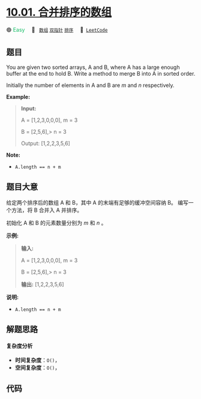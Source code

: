 # [10.01. 合并排序的数组](https://leetcode.cn/problems/sorted-merge-lcci)

🟢 <font color=#15bd66>Easy</font>&emsp; 🔖&ensp; [`数组`](/tag/array.md) [`双指针`](/tag/two-pointers.md) [`排序`](/tag/sorting.md)&emsp; 🔗&ensp;[`LeetCode`](https://leetcode.cn/problems/sorted-merge-lcci)

## 题目

You are given two sorted arrays, A and B, where A has a large enough buffer at
the end to hold B. Write a method to merge B into A in sorted order.

Initially the number of elements in A and B are _m_  and _n_ respectively.

**Example:**

> 
> 
> 
> 
> 
> **Input:**
> 
> A = [1,2,3,0,0,0], m = 3
> 
> B = [2,5,6],> 
>    n = 3
> 
> 
> 
> Output:  [1,2,2,3,5,6]

**Note:**

  * `A.length == n + m`


## 题目大意

给定两个排序后的数组 A 和 B，其中 A 的末端有足够的缓冲空间容纳 B。 编写一个方法，将 B 合并入 A 并排序。

初始化 A 和 B 的元素数量分别为 _m_ 和 _n_ 。

**示例:**

> 
> 
> 
> 
> 
> **输入:**
> 
> A = [1,2,3,0,0,0], m = 3
> 
> B = [2,5,6],> 
>    n = 3
> 
> 
> 
> **输出:**  [1,2,2,3,5,6]

**说明:**

  * `A.length == n + m`


## 解题思路

#### 复杂度分析

- **时间复杂度**：`O()`，
- **空间复杂度**：`O()`，

## 代码

```javascript

```